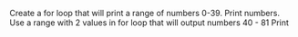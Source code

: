 Create a for loop that will print a range of numbers 0-39.
Print numbers.
Use a range with 2 values in for loop that will output numbers 40 - 81
Print